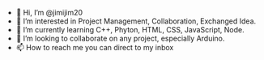 - 👋 Hi, I’m @jimijim20
- 👀 I’m interested in Project Management, Collaboration, Exchanged Idea.
- 🌱 I’m currently learning C++, Phyton, HTML, CSS, JavaScript, Node.
- 💞️ I’m looking to collaborate on any project, especially Arduino.
- 📫 How to reach me you can direct to my inbox

<!---
jimijim20/jimijim20 is a ✨ special ✨ repository because its `README.md` (this file) appears on your GitHub profile.
You can click the Preview link to take a look at your changes.
--->
